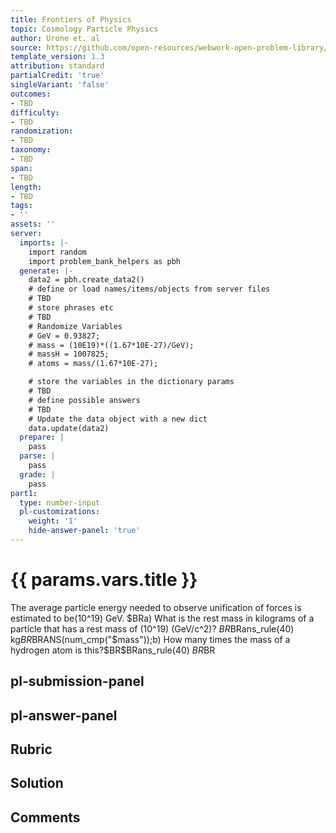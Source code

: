 ```yaml
---
title: Frontiers of Physics
topic: Cosmology Particle Physics
author: Urone et. al
source: https://github.com/open-resources/webwork-open-problem-library/tree/master/Contrib/BrockPhysics/College_Physics_Urone/34.Frontiers_of_Physics/34-01.Cosmology_Particle_Physics/NU_U17-34-01-013.pg
template_version: 1.3
attribution: standard
partialCredit: 'true'
singleVariant: 'false'
outcomes:
- TBD
difficulty:
- TBD
randomization:
- TBD
taxonomy:
- TBD
span:
- TBD
length:
- TBD
tags:
- ''
assets: ''
server:
  imports: |-
    import random
    import problem_bank_helpers as pbh
  generate: |-
    data2 = pbh.create_data2()
    # define or load names/items/objects from server files
    # TBD
    # store phrases etc
    # TBD
    # Randomize Variables
    # GeV = 0.93827;
    # mass = (10E19)*((1.67*10E-27)/GeV);
    # massH = 1007825;
    # atoms = mass/(1.67*10E-27);

    # store the variables in the dictionary params
    # TBD
    # define possible answers
    # TBD
    # Update the data object with a new dict
    data.update(data2)
  prepare: |
    pass
  parse: |
    pass
  grade: |
    pass
part1:
  type: number-input
  pl-customizations:
    weight: '1'
    hide-answer-panel: 'true'
---
```


# {{ params.vars.title }} 


The average particle energy needed to observe unification of forces is estimated to be(10^19) GeV. $BRa) What is the rest mass in kilograms of a particle that has a rest mass of (10^19) (GeV/c^2)? $BR$BRans_rule(40) kg$BR$BRANS(num_cmp("$mass"));b) How many times the mass of a hydrogen atom is this?$BR$BRans_rule(40) $BR$BR


## pl-submission-panel 


## pl-answer-panel 


## Rubric 


## Solution 


## Comments 


